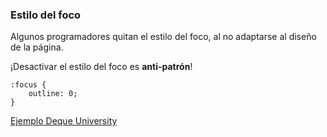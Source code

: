 ### Estilo del foco

Algunos programadores quitan el estilo del foco, al no adaptarse al diseño de la página.

¡Desactivar el estilo del foco es __anti-patrón__!

```
:focus {
    outline: 0;
}
```

[Ejemplo Deque University](http://dequeuniversity.com)